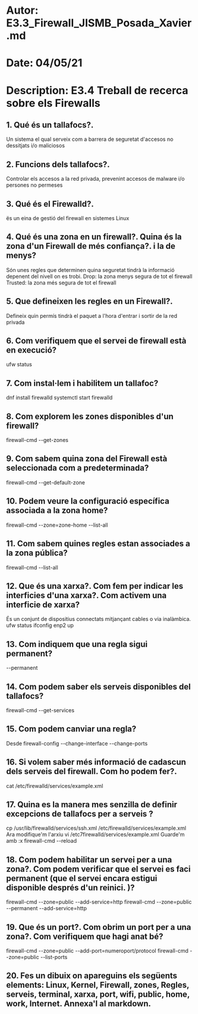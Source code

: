 # Autor:          E3.3_Firewall_JISMB_Posada_Xavier.md
# Date:           04/05/21
# Description:    E3.4 Treball de recerca sobre els Firewalls

## 1. Qué és un tallafocs?. 
Un sistema el qual serveix com a barrera de seguretat d'accesos no dessitjats i/o maliciosos

## 2. Funcions dels tallafocs?. 
Controlar els accesos a la red privada, prevenint accesos de malware i/o persones no permeses

## 3. Qué és el Firewalld?. 
ës un eina de gestió del firewall en sistemes Linux

## 4. Qué és una zona en un firewall?. Quina és la zona d'un Firewall de més confiança?. i la de menys?
Són unes regles que determinen quina seguretat tindrà la informació depenent del nivell on es trobi.
Drop: la zona menys segura de tot el firewall
Trusted: la zona més segura de tot el firewall

## 5. Que defineixen les regles en un Firewall?. 
Defineix quin permís tindrà el paquet a l'hora d'entrar i sortir de la red privada

## 6. Com verifiquem que el servei de firewall està en execució?
ufw status

## 7. Com instal·lem i habilitem un tallafoc?
dnf install firewalld
systemctl start firewalld



## 8. Com explorem les zones disponibles d'un firewall?
firewall-cmd --get-zones



## 9. Com sabem quina zona del Firewall està seleccionada com a predeterminada? 
firewall-cmd --get-default-zone



## 10. Podem veure la configuració específica associada a la zona home?
firewall-cmd --zone=zone-home --list-all


## 11. Com sabem quines regles estan associades a la zona pública? 
firewall-cmd --list-all


## 12. Que és una xarxa?. Com fem per indicar les interficies d'una xarxa?. Com activem una interficie de xarxa?  
És un conjunt de dispositius connectats mitjançant cables o via inalàmbica.
ufw status
ifconfig enp2 up


## 13. Com indiquem que una regla sigui permanent? 
--permanent




## 14. Com podem saber els serveis disponibles del tallafocs?
firewall-cmd --get-services




## 15. Com podem canviar una regla?
Desde firewall-config
--change-interface
--change-ports


## 16. Si volem saber més informació de cadascun dels serveis del firewall. Com ho podem fer?.
cat /etc/firewalld/services/example.xml



## 17. Quina es la manera mes senzilla de definir excepcions de tallafocs per a serveis ?
cp /usr/lib/firewalld/services/ssh.xml /etc/firewalld/services/example.xml
Ara modifique'm l'arxiu
vi /etc7firewalld/services/example.xml
Guarde'm amb :x
firewall-cmd --reload


## 18. Com podem habilitar un servei per a una zona?. Com podem verificar que el servei es faci permanent (que el  servei encara estigui disponible després d'un reinici. )? 
firewall-cmd --zone=public --add-service=http
firewall-cmd --zone=public --permanent --add-service=http



## 19. Que és un port?. Com obrim un port per a una zona?. Com verifiquem que hagi anat bé?
firewall-cmd --zone=public --add-port=numeroport/protocol
firewall-cmd --zone=public --list-ports


## 20. Fes un dibuix on apareguins els següents elements: Linux, Kernel, Firewall, zones, Regles, serveis, terminal, xarxa, port, wifi, public, home, work, Internet. Annexa'l al markdown.
